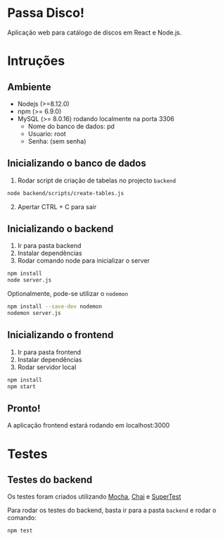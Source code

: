 # Passa Disco!

Aplicação web para catálogo de discos em React e Node.js.

# Intruções

## Ambiente

- Nodejs (>=8.12.0)
- npm (>= 6.9.0)
- MySQL (>= 8.0.16) rodando localmente na porta 3306
  - Nome do banco de dados: pd
  - Usuario: root
  - Senha: (sem senha)

## Inicializando o banco de dados

1. Rodar script de criação de tabelas no projecto `backend`

```bash
node backend/scripts/create-tables.js
```

2. Apertar CTRL + C para sair

## Inicializando o backend

1. Ir para pasta backend
2. Instalar dependências
3. Rodar comando node para inicializar o server

```bash
npm install
node server.js
```

Optionalmente, pode-se utilizar o `nodemon`

```bash
npm install --save-dev nodemon
nodemon server.js
```

## Inicializando o frontend

1. Ir para pasta frontend
2. Instalar dependências
3. Rodar servidor local

```bash
npm install
npm start
```

## Pronto!

A aplicação frontend estará rodando em localhost:3000

# Testes

## Testes do backend

Os testes foram criados utilizando [Mocha](https://mochajs.org/ "Mochajs's Homepage"), [Chai](http://www.chaijs.com/ "chaijs's Homepage") e [SuperTest](https://github.com/visionmedia/supertest/ "Mochajs's Homepage")

Para rodar os testes do backend, basta ir para a pasta `backend` e rodar o comando:

```bash
npm test
```
